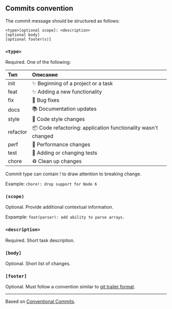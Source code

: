 ## Commits convention

The commit message should be structured as follows:
```
<type>[optional scope]: <description>
[optional body]
[optional footer(s)]
```

### `<type>`
Required. One of the following:

 Тип   | Описание
:---|:---
init|✨ Beginning of a project or a task
feat|✨ Adding a new functionality
fix|🐛 Bug fixes
docs|📚 Documentation updates
style|💎 Code style changes
refactor|📦 Code refactoring: application functionality wasn't changed
perf|🚀 Performance changes
test|🚨 Adding or changing tests
chore|♻️ Clean up changes

Commit type can contain ! to draw attention to breaking change.

Example: `chore!: drop support for Node 6`

### `(scope)`
Optional. Provide additional contextual information.

Expample: `feat(parser): add ability to parse arrays.`

### `<description>`
Required. Short task description.

### `[body]`
Optional. Short list of changes.

### `[footer]`
Optional. Must follow a convention similar to [git trailer format](https://git-scm.com/docs/git-interpret-trailers).

---
Based on [Conventional Commits](https://www.conventionalcommits.org/en/v1.0.0/).
